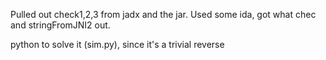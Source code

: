 Pulled out check1,2,3 from jadx and the jar.
Used some ida, got what chec and stringFromJNI2 out.

python to solve it (sim.py), since it's a trivial reverse
